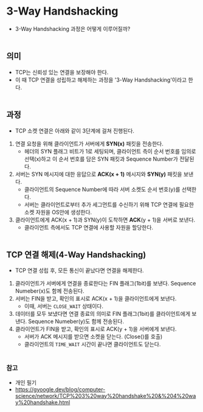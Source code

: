 # 3-Way Handshacking
- 3-Way Handshacking 과정은 어떻게 이루어질까? 
<br></br>

## 의미
- TCP는 신뢰성 있는 연결을 보장해야 한다.
- 이 때 TCP 연결을 성립하고 해제하는 과정을 '3-Way Handshacking'이라고 한다.
<br></br>

## 과정
- TCP 소켓 연결은 아래와 같이 3단계에 걸쳐 진행된다.

1. 연결 요청을 위해 클라이언트가 서버에게 **SYN(x)** 패킷을 전송한다.
    - 헤더의 SYN 플래그 비트가 1로 세팅되며, 클라이언트 측이 순서 번호를 임의로 선택(x)하고 이 순서 번호를 담은 SYN 패킷과 Sequence Number가 전달된다.
2. 서버는 SYN 메시지에 대한 응답으로 **ACK(x + 1)** 메시지와 **SYN(y)** 패킷을 보낸다.
    - 클라이언트의 Sequence Number에 따라 서버 소켓도 순서 번호(y)를 선택한다.
    - 서버는 클라이언트로부터 추가 세그먼트를 수신하기 위해 TCP 연결에 필요한 소켓 자원을 OS안에 생성한다.
3. 클라이언트에게 ACK(x + 1)과 SYN(y)이 도착하면 **ACK**(y + 1)을 서버로 보낸다.
    - 클라이언트 측에서도 TCP 연결에 사용할 자원을 할당한다.
<br></br>

## TCP 연결 해제(4-Way Handshacking)
- TCP 연결 성립 후, 모든 통신이 끝났다면 연결을 해제한다.

1. 클라이언트가 서버에게 연결을 종료한다는 FIN 플래그(1bit)를 보낸다. Sequence Numeber(x)도 함께 전송된다.
2. 서버는 FIN을 받고, 확인의 표시로 ACK(x + 1)을 클라이언트에게 보낸다.
    - 이때, 서버는 `CLOSE_WAIT` 상태이다.
3. 데이터를 모두 보냈다면 연결 종료의 의미로 FIN 플래그(1bit)를 클라이언트에게 보낸다. Sequence Numeber(y)도 함께 전송된다.
4. 클라이언트가 FIN을 받고, 확인의 표시로 ACK(y + 1)을 서버에게 보낸다.
    - 서버가 ACK 메시지를 받으면 소켓을 닫는다. (Close()를 호출)
    - 클라이언트의 `TIME_WAIT` 시간이 끝나면 클라이언트도 닫는다. 
<br></br>

### 참고
- 개인 필기
- https://gyoogle.dev/blog/computer-science/network/TCP%203%20way%20handshake%20&%204%20way%20handshake.html